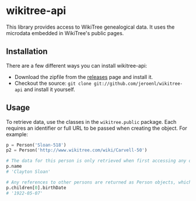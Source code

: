 # wikitree-api

This library provides access to WikiTree genealogical data. It uses the microdata embedded in WikiTree's public pages.

## Installation

There are a few different ways you can install wikitree-api:

* Download the zipfile from the [releases](https://github.com/jeroenl/wikitree-api/releases) page and install it. 
* Checkout the source: `git clone git://github.com/jeroenl/wikitree-api` and install it yourself.

## Usage

To retrieve data, use the classes in the `wikitree.public` package. Each requires an identifier or full URL to be passed when creating the object. For example:

```python
p = Person('Sloan-518')
p2 = Person('http://www.wikitree.com/wiki/Carvell-50')

# The data for this person is only retrieved when first accessing any of its properties.
p.name
# 'Clayton Sloan'

# Any references to other persons are returned as Person objects, which makes it easy to retrieve additional details.
p.children[0].birthDate
# '1922-05-07'
```
